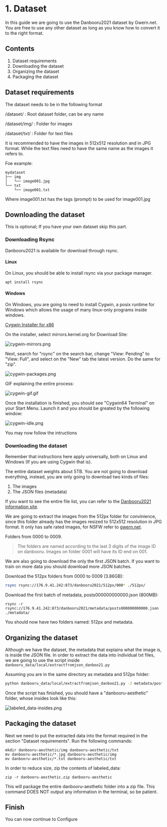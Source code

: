 # 1. Dataset

In this guide we are going to use the Danbooru2021 dataset by Gwern.net. You are free to use any other dataset as long as you know how to convert it to the right format.

## Contents
1. Dataset requirements
2. Downloading the dataset
3. Organizing the dataset
4. Packaging the dataset

## Dataset requirements

The dataset needs to be in the following format

/dataset/ : Root dataset folder, can be any name

/dataset/img/ : Folder for images

/dataset/txt/ : Folder for text files

It is recommended to have the images in 512x512 resolution and in JPG format. While the text files need to have the same name as the images it refers to.

Foe example:
````
mydataset
├── img
│   └── image001.jpg
└── txt
    └── image001.txt
````
Where image001.txt has the tags (prompt) to be used for image001.jpg

## Downloading the dataset
This is optional; If you have your own dataset skip this part.

### Downloading Rsync
Danbooru2021 is available for download through rsync.
#### Linux
On Linux, you should be able to install rsync via your package manager.
````bash
apt install rsync
````
#### Windows
On Windows, you are going to need to install Cygwin, a posix runtime for Windows which allows the usage of many linux-only programs inside windows.

[Cygwin Installer for x86](https://www.cygwin.com/setup-x86_64.exe)

On the installer, select mirrors.kernel.org for Download Site:

![cygwin-mirrors.png](./res/cygwin-mirrors.png)

Next, search for "rsync" on the search bar, change "View: Pending" to "View: Full", and select on the "New" tab the latest version. Do the same for "zip".

![cygwin-packages.png](./res/cygwin-packages.png)

GIF explaining the entire process:

![cygwin-gif.gif](./res/cygwin-gif.gif)

Once the installation is finished, you should see "Cygwin64 Terminal" on your Start Menu. Launch it and you should be greated by the following window:

![cygwin-idle.png](./res/cygwin-idle.png)

You may now follow the intructions

### Downloading the dataset
Remember that instructions here apply universally, both on Linux and Windows (If you are using Cygwin that is).

The entire dataset weights about 5TB. You are not going to download everything, instead, you are only going to download two kinds of files:

1. The images
2. The JSON files (metadata)

If you want to see the entire file list, you can refer to the [Danbooru2021 information site](https://www.gwern.net/Danbooru2021).

We are going to extract the images from the 512px folder for convinience, since this folder already has the images resized to 512x512 resolution in JPG format. It only has safe rated images, for NSFW refer to [gwern.net](https://www.gwern.net/Danbooru2021#samples). 

Folders from 0000 to 0009.
> The folders are named according to the last 3 digits of the image ID on danbooru. Images on folder 0001 will have its ID end on 001.

We are also going to download the only the first JSON batch. If you want to train on more data you should download more JSON batches.

Download the 512px folders from 0000 to 0009 (3.86GB):
```bash
rsync rsync://176.9.41.242:873/danbooru2021/512px/000* ./512px/
```
Download the first batch of metadata, posts000000000000.json (800MB):
``` shell
rsync -r rsync://176.9.41.242:873/danbooru2021/metadata/posts000000000000.json ./metadata/
```
You should now have two folders named: 512px and metadata.

## Organizing the dataset
Although we have the dataset, the metadata that explains what the image is, is inside the JSON file. In order to extract the data into individual txt files, we are going to use the script inside ``danbooru_data/local/extractfromjson_danboo21.py``

Assuming you are in the same directory as metadata and 512px folder:
````bash 
python danbooru_data/local/extractfromjson_danboo21.py -J metadata/posts000000000000.json -E danbooru-aesthetic
````

Once the script has finished, you should have a "danbooru-aesthetic" folder, whose insides look like this:

![labeled_data-insides.png](./res/labeled_data-insides.png)

## Packaging the dataset
Next we need to put the extracted data into the format required in the section "Dataset requirements". Run the following commands:
``` shell
mkdir danbooru-aesthetic/img danbooru-aesthetic/txt
mv danbooru-aesthetic/*.jpg danbooru-aesthetic/img
mv danbooru-aesthetic/*.txt danbooru-aesthetic/txt
```

In order to reduce size, zip the contents of labeled_data:
``` shell
zip -r danbooru-aesthetic.zip danbooru-aesthetic
```
This will package the entire danbooru-aesthetic folder into a zip file. This command DOES NOT output any information in the terminal, so be patient.

## Finish
You can now continue to Configure
